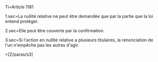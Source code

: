 Ti=Article 1181

1.sec=La nullité relative ne peut être demandée que par la partie que la loi entend protéger.

2.sec=Elle peut être couverte par la confirmation.

3.sec=Si l'action en nullité relative a plusieurs titulaires, la renonciation de l'un n'empêche pas les autres d'agir.

=[Z/paras/s3]